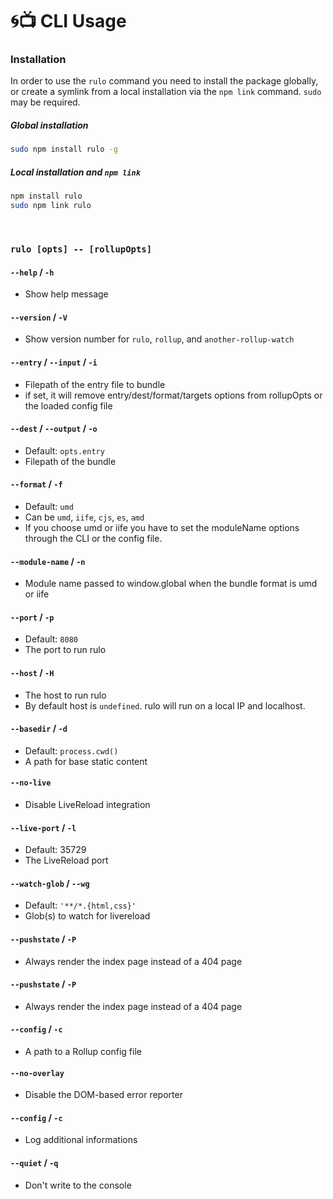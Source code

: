 # :cyclone::tv: CLI Usage

### Installation

In order to use the `rulo` command you need to install the package globally, or create a symlink from a local installation via the `npm link` command. `sudo` may be required.

##### Global installation
```sh
sudo npm install rulo -g
```

##### Local installation and `npm link`
```sh
npm install rulo
sudo npm link rulo
```

<br>

### `rulo [opts] -- [rollupOpts]`

#### `--help` / `-h`
* Show help message

#### `--version` / `-V`
* Show version number for `rulo`, `rollup`, and `another-rollup-watch`

#### `--entry` / `--input` / `-i`
* Filepath of the entry file to bundle
* if set, it will remove entry/dest/format/targets options from rollupOpts or the loaded config file

#### `--dest` / `--output` / `-o`
* Default: `opts.entry`
* Filepath of the bundle

#### `--format` / `-f`
* Default: `umd`
* Can be `umd`, `iife`, `cjs`, `es`, `amd`
* If you choose umd or iife you have to set the moduleName options through the CLI or the config file.

#### `--module-name` / `-n`
* Module name passed to window.global when the bundle format is umd or iife

#### `--port` / `-p`
* Default: `8080`
* The port to run rulo

#### `--host` / `-H`
* The host to run rulo
* By default host is `undefined`. rulo will run on a local IP and localhost.

#### `--basedir` / `-d`
* Default: `process.cwd()`
* A path for base static content

#### `--no-live`
* Disable LiveReload integration

#### `--live-port` / `-l`
* Default: 35729
* The LiveReload port

#### `--watch-glob` / `--wg`
* Default: `'**/*.{html,css}'`
* Glob(s) to watch for livereload

#### `--pushstate` / `-P`
* Always render the index page instead of a 404 page

#### `--pushstate` / `-P`
* Always render the index page instead of a 404 page

#### `--config` / `-c`
* A path to a Rollup config file

#### `--no-overlay`
* Disable the DOM-based error reporter

#### `--config` / `-c`
* Log additional informations

#### `--quiet` / `-q`
* Don't write to the console
